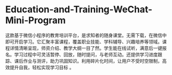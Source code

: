 # Education-and-Training-WeChat-Mini-Program
这款基于微信小程序的教育培训平台，是求知者的随身课堂。无需下载，在微信中即可开启学习。它汇聚丰富课程，覆盖职业技能、学科辅导、兴趣培养等领域。课程详情清晰呈现，师资介绍、教学大纲一目了然。学生能在线试听，满意后一键报名。学习过程中可灵活暂停、回放，随时提问，与老师互动。还提供学习进度跟踪、课后作业与测评，助力巩固知识。利用碎片化时间，让用户不受时空限制，高效提升自我，轻松实现学习目标 。 
